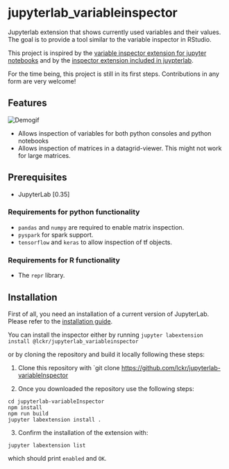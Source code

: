 # jupyterlab_variableinspector



Jupyterlab extension that shows currently used variables and their values. The goal is to provide a tool similar to the variable inspector in RStudio.

This project is inspired by the [variable inspector extension for jupyter notebooks](https://github.com/ipython-contrib/jupyter_contrib_nbextensions/tree/master/src/jupyter_contrib_nbextensions/nbextensions/varInspector) and by the [inspector extension included in juypterlab](https://github.com/jupyterlab/jupyterlab/tree/master/packages/inspector-extension).

For the time being, this project is still in its first steps. Contributions in any form are very welcome!

## Features
![Demogif](early_demo.gif)
- Allows inspection of variables for both python consoles and python notebooks
- Allows inspection of matrices in a datagrid-viewer. This might not work for large matrices.

## Prerequisites

* JupyterLab [0.35] 

### Requirements for python functionality

- `pandas` and `numpy` are required to enable matrix inspection.
- `pyspark` for spark support.
- `tensorflow` and `keras` to allow inspection of tf objects.

### Requirements for R functionality
- The `repr` library.



## Installation
First of all, you need an installation of a current version of JupyterLab. Please refer to the [installation guide](https://github.com/jupyterlab/jupyterlab#installation).

You can install the inspector either by running 
`jupyter labextension install @lckr/jupyterlab_variableinspector`

or by cloning the repository and build it locally following these steps:


1. Clone this repository with `git clone https://github.com/lckr/jupyterlab-variableInspector

2. Once you downloaded the repository use the following steps:
```
cd jupyterlab-variableInspector
npm install
npm run build 
jupyter labextension install . 
``` 

3. Confirm the installation of the extension with:
```
jupyter labextension list
```
which should print `enabled` and `OK`.



